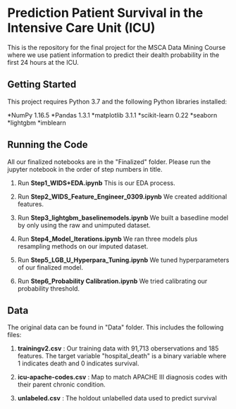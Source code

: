 # Prediction Patient Survival in the Intensive Care Unit (ICU)

This is the repository for the final project for the MSCA Data Mining Course where we use patient information to predict their dealth probability in the first 24 hours at the ICU.


## Getting Started

This project requires Python 3.7 and the following Python libraries installed:

*NumPy 1.16.5
*Pandas 1.3.1
*matplotlib 3.1.1
*scikit-learn 0.22
*seaborn
*lightgbm
*imblearn


## Running the Code

All our finalized notebooks are in the "Finalized" folder. Please run the jupyter notebook in the order of step numbers in title. 

1. Run __Step1_WIDS+EDA.ipynb__
   This is our EDA process.

2. Run __Step2_WIDS_Feature_Engineer_0309.ipynb__
   We created additional features.

3. Run __Step3_lightgbm_baselinemodels.ipynb__
   We built a basedline model by only using the raw and unimputed dataset.

4. Run __Step4_Model_Iterations.ipynb__
   We ran three models plus resampling methods on our imputed dataset.

5. Run __Step5_LGB_U_Hyperpara_Tuning.ipynb__
   We tuned hyperparameters of our finalized model.

6. Run __Step6_Probability Calibration.ipynb__
   We tried calibrating our probability threshold.

## Data

The original data can be found in "Data" folder. This includes the following files:

1. __trainingv2.csv__ : Our training data with 91,713 oberservations and 185 features. 
    The target variable "hospital_death" is a binary variable where 1 indicates death and 0 indicates survival.
    
2. __icu-apache-codes.csv__ : Map to match APACHE III diagnosis codes with their parent chronic condition.

3. __unlabeled.csv__ : The holdout unlabelled data used to predict survival
